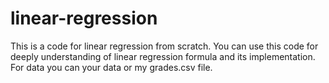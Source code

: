 # linear-regression
This is a code for linear regression from scratch. You can use this code for deeply understanding of linear regression formula and its implementation.
For data you can your data or my grades.csv file.
